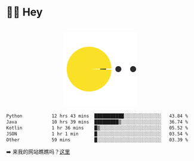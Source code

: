 
# 👋🏻 Hey
<div align="center">
	<br>
	<img src="https://raw.githubusercontent.com/Aniket965/Aniket965/master/pacman.svg?sanitize=true" width="200" height="200">
	<br>
</div>

<!--START_SECTION:waka-->

```text
Python           12 hrs 43 mins  ███████████░░░░░░░░░░░░░░   43.84 %
Java             10 hrs 39 mins  █████████▒░░░░░░░░░░░░░░░   36.74 %
Kotlin           1 hr 36 mins    █▒░░░░░░░░░░░░░░░░░░░░░░░   05.52 %
JSON             1 hr 1 min      █░░░░░░░░░░░░░░░░░░░░░░░░   03.54 %
Other            59 mins         █░░░░░░░░░░░░░░░░░░░░░░░░   03.39 %
```

<!--END_SECTION:waka-->

 ➡️  来我的网站瞧瞧吗？[这里](https://www.shaolongfei.com)
